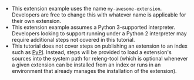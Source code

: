 - This extension example uses the name `my-awesome-extension`. Developers are
  free to change this with whatever name is applicable for their own
  extension.
- This extension example assumes a Python 3-supported interpreter. Developers
  looking to support running under a Python 2 interpreter may require
  additional steps not covered in this tutorial.
- This tutorial does not cover steps on publishing an extension to an index
  such as [PyPI][pypi]. Instead, steps will be provided to load a extension's
  sources into the system path for releng-tool (which is optional whenever
  a given extension can be installed from an index or runs in an environment
  that already manages the installation of the extension).

[pypi]: https://pypi.org/
